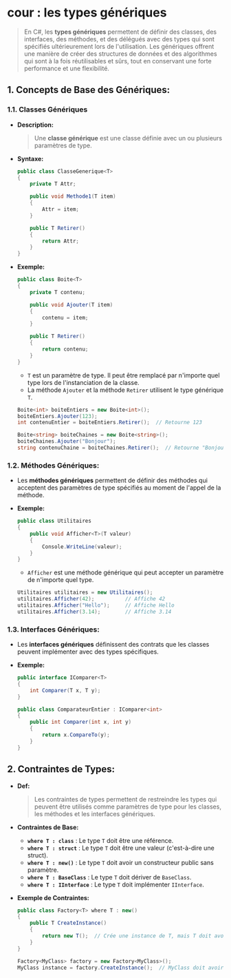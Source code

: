 # cour : les **types génériques**

> En C#, les **types génériques** permettent de définir des classes, des interfaces, des méthodes, et des délégués avec des types qui sont spécifiés ultérieurement lors de l'utilisation. Les génériques offrent une manière de créer des structures de données et des algorithmes qui sont à la fois réutilisables et sûrs, tout en conservant une forte performance et une flexibilité.

## 1. **Concepts de Base des Génériques:**

### 1.1. **Classes Génériques**

-   **Description:**

    > Une **classe générique** est une classe définie avec un ou plusieurs paramètres de type.

-   **Syntaxe:**

    ```csharp
    public class ClasseGenerique<T>
    {
        private T Attr;

        public void Methode1(T item)
        {
            Attr = item;
        }

        public T Retirer()
        {
            return Attr;
        }
    }
    ```

-   **Exemple:**

    ```csharp
    public class Boite<T>
    {
        private T contenu;

        public void Ajouter(T item)
        {
            contenu = item;
        }

        public T Retirer()
        {
            return contenu;
        }
    }
    ```

    -   `T` est un paramètre de type. Il peut être remplacé par n'importe quel type lors de l'instanciation de la classe.
    -   La méthode `Ajouter` et la méthode `Retirer` utilisent le type générique `T`.

    ```csharp
    Boite<int> boiteEntiers = new Boite<int>();
    boiteEntiers.Ajouter(123);
    int contenuEntier = boiteEntiers.Retirer();  // Retourne 123

    Boite<string> boiteChaines = new Boite<string>();
    boiteChaines.Ajouter("Bonjour");
    string contenuChaine = boiteChaines.Retirer();  // Retourne "Bonjour"
    ```

### 1.2. **Méthodes Génériques:**

-   Les **méthodes génériques** permettent de définir des méthodes qui acceptent des paramètres de type spécifiés au moment de l'appel de la méthode.

-   **Exemple:**

    ```csharp
    public class Utilitaires
    {
        public void Afficher<T>(T valeur)
        {
            Console.WriteLine(valeur);
        }
    }
    ```

    -   `Afficher` est une méthode générique qui peut accepter un paramètre de n'importe quel type.

    ```csharp
    Utilitaires utilitaires = new Utilitaires();
    utilitaires.Afficher(42);          // Affiche 42
    utilitaires.Afficher("Hello");     // Affiche Hello
    utilitaires.Afficher(3.14);        // Affiche 3.14
    ```

### 1.3. **Interfaces Génériques:**

-   Les **interfaces génériques** définissent des contrats que les classes peuvent implémenter avec des types spécifiques.

-   **Exemple:**

    ```csharp
    public interface IComparer<T>
    {
        int Comparer(T x, T y);
    }
    ```

    ```csharp
    public class ComparateurEntier : IComparer<int>
    {
        public int Comparer(int x, int y)
        {
            return x.CompareTo(y);
        }
    }
    ```

## 2. **Contraintes de Types:**

-   **Def:**

    > Les contraintes de types permettent de restreindre les types qui peuvent être utilisés comme paramètres de type pour les classes, les méthodes et les interfaces génériques.

-   **Contraintes de Base:**

    -   **`where T : class`** : Le type `T` doit être une référence.
    -   **`where T : struct`** : Le type `T` doit être une valeur (c'est-à-dire une struct).
    -   **`where T : new()`** : Le type `T` doit avoir un constructeur public sans paramètre.
    -   **`where T : BaseClass`** : Le type `T` doit dériver de `BaseClass`.
    -   **`where T : IInterface`** : Le type `T` doit implémenter `IInterface`.

-   **Exemple de Contraintes:**

    ```csharp
    public class Factory<T> where T : new()
    {
        public T CreateInstance()
        {
            return new T();  // Crée une instance de T, mais T doit avoir un constructeur sans paramètres
        }
    }
    ```

    ```csharp
    Factory<MyClass> factory = new Factory<MyClass>();
    MyClass instance = factory.CreateInstance();  // MyClass doit avoir un constructeur sans paramètres
    ```
